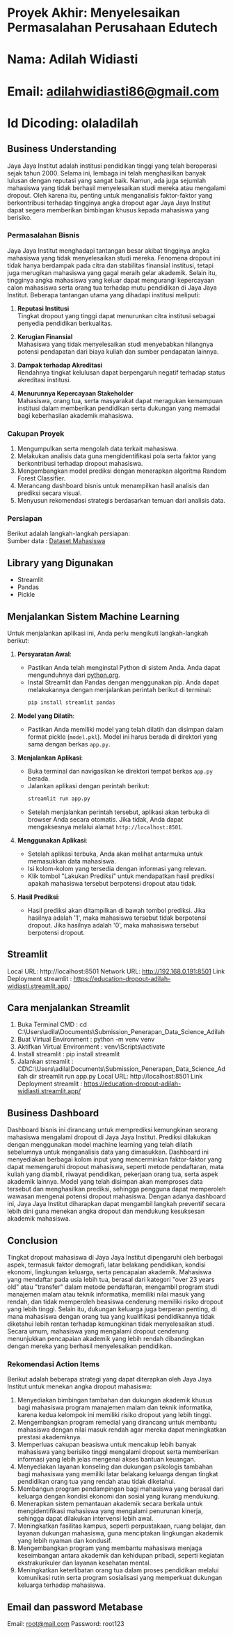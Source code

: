 # Proyek Akhir: Menyelesaikan Permasalahan Perusahaan Edutech
# Nama: Adilah Widiasti
# Email: adilahwidiasti86@gmail.com
# Id Dicoding: olaladilah

## Business Understanding
Jaya Jaya Institut adalah institusi pendidikan tinggi yang telah beroperasi sejak tahun 2000. Selama ini, lembaga ini telah menghasilkan banyak lulusan dengan reputasi yang sangat baik. Namun, ada juga sejumlah mahasiswa yang tidak berhasil menyelesaikan studi mereka atau mengalami dropout. Oleh karena itu, penting untuk menganalisis faktor-faktor yang berkontribusi terhadap tingginya angka dropout agar Jaya Jaya Institut dapat segera memberikan bimbingan khusus kepada mahasiswa yang berisiko.

### Permasalahan Bisnis
Jaya Jaya Institut menghadapi tantangan besar akibat tingginya angka mahasiswa yang tidak menyelesaikan studi mereka. Fenomena dropout ini tidak hanya berdampak pada citra dan stabilitas finansial institusi, tetapi juga merugikan mahasiswa yang gagal meraih gelar akademik. Selain itu, tingginya angka mahasiswa yang keluar dapat mengurangi kepercayaan calon mahasiswa serta orang tua terhadap mutu pendidikan di Jaya Jaya Institut. Beberapa tantangan utama yang dihadapi institusi meliputi:  
1. **Reputasi Institusi**  
   Tingkat dropout yang tinggi dapat menurunkan citra institusi sebagai penyedia pendidikan berkualitas.  

2. **Kerugian Finansial**  
   Mahasiswa yang tidak menyelesaikan studi menyebabkan hilangnya potensi pendapatan dari biaya kuliah dan sumber pendapatan lainnya.  

3. **Dampak terhadap Akreditasi**  
   Rendahnya tingkat kelulusan dapat berpengaruh negatif terhadap status akreditasi institusi.  

4. **Menurunnya Kepercayaan Stakeholder**  
   Mahasiswa, orang tua, serta masyarakat dapat meragukan kemampuan institusi dalam memberikan pendidikan serta dukungan yang memadai bagi keberhasilan akademik mahasiswa.

### Cakupan Proyek
1. Mengumpulkan serta mengolah data terkait mahasiswa.  
2. Melakukan analisis data guna mengidentifikasi pola serta faktor yang berkontribusi terhadap dropout mahasiswa.  
3. Mengembangkan model prediksi dengan menerapkan algoritma Random Forest Classifier.  
4. Merancang dashboard bisnis untuk menampilkan hasil analisis dan prediksi secara visual.  
5. Menyusun rekomendasi strategis berdasarkan temuan dari analisis data.

### Persiapan
Berikut adalah langkah-langkah persiapan:  
Sumber data : [Dataset Mahasiswa](https://github.com/dicodingacademy/dicoding_dataset/blob/main/students_performance/data.csv)  

## Library yang Digunakan
- Streamlit
- Pandas
- Pickle

## Menjalankan Sistem Machine Learning
Untuk menjalankan aplikasi ini, Anda perlu mengikuti langkah-langkah berikut:
1. **Persyaratan Awal**:
   - Pastikan Anda telah menginstal Python di sistem Anda. Anda dapat mengunduhnya dari [python.org](https://www.python.org/downloads/).
   - Instal Streamlit dan Pandas dengan menggunakan pip. Anda dapat melakukannya dengan menjalankan perintah berikut di terminal:
     ```bash
     pip install streamlit pandas
     ```

2. **Model yang Dilatih**:
   - Pastikan Anda memiliki model yang telah dilatih dan disimpan dalam format pickle (`model.pkl`). Model ini harus berada di direktori yang sama dengan berkas `app.py`.

3. **Menjalankan Aplikasi**:
   - Buka terminal dan navigasikan ke direktori tempat berkas `app.py` berada.
   - Jalankan aplikasi dengan perintah berikut:
     ```bash
     streamlit run app.py
     ```
   - Setelah menjalankan perintah tersebut, aplikasi akan terbuka di browser Anda secara otomatis. Jika tidak, Anda dapat mengaksesnya melalui alamat `http://localhost:8501`.

4. **Menggunakan Aplikasi**:
   - Setelah aplikasi terbuka, Anda akan melihat antarmuka untuk memasukkan data mahasiswa.
   - Isi kolom-kolom yang tersedia dengan informasi yang relevan.
   - Klik tombol "Lakukan Prediksi" untuk mendapatkan hasil prediksi apakah mahasiswa tersebut berpotensi dropout atau tidak.

5. **Hasil Prediksi**:
   - Hasil prediksi akan ditampilkan di bawah tombol prediksi. Jika hasilnya adalah '1', maka mahasiswa tersebut tidak berpotensi dropout. Jika hasilnya adalah '0', maka mahasiswa tersebut berpotensi dropout.

## Streamlit 
   Local URL: http://localhost:8501
   Network URL: http://192.168.0.191:8501
   Link Deployment streamlit : https://education-dropout-adilah-widiasti.streamlit.app/

## Cara menjalankan Streamlit 
1. Buka Terminal CMD :
   cd C:\Users\adila\Documents\Submission_Penerapan_Data_Science_Adilah
2. Buat Virtual Environment :
   python -m venv venv
3. Aktifkan Virtual Environment :
   venv\Scripts\activate
4. Install streamlit : 
   pip install streamlit
5. Jalankan streamlit :
   CD\C:\Users\adila\Documents\Submission_Penerapan_Data_Science_Adilah
   dir 
   streamlit run app.py 
   Local URL: http://localhost:8501
   Link Deployment streamlit : https://education-dropout-adilah-widiasti.streamlit.app/

## Business Dashboard
Dashboard bisnis ini dirancang untuk memprediksi kemungkinan seorang mahasiswa mengalami dropout di Jaya Jaya Institut. Prediksi dilakukan dengan menggunakan model machine learning yang telah dilatih sebelumnya untuk menganalisis data yang dimasukkan. Dashboard ini menyediakan berbagai kolom input yang mencerminkan faktor-faktor yang dapat memengaruhi dropout mahasiswa, seperti metode pendaftaran, mata kuliah yang diambil, riwayat pendidikan, pekerjaan orang tua, serta aspek akademik lainnya. Model yang telah disimpan akan memproses data tersebut dan menghasilkan prediksi, sehingga pengguna dapat memperoleh wawasan mengenai potensi dropout mahasiswa. Dengan adanya dashboard ini, Jaya Jaya Institut diharapkan dapat mengambil langkah preventif secara lebih dini guna menekan angka dropout dan mendukung kesuksesan akademik mahasiswa.

## Conclusion
Tingkat dropout mahasiswa di Jaya Jaya Institut dipengaruhi oleh berbagai aspek, termasuk faktor demografi, latar belakang pendidikan, kondisi ekonomi, lingkungan keluarga, serta pencapaian akademik. Mahasiswa yang mendaftar pada usia lebih tua, berasal dari kategori "over 23 years old" atau "transfer" dalam metode pendaftaran, mengambil program studi manajemen malam atau teknik informatika, memiliki nilai masuk yang rendah, dan tidak memperoleh beasiswa cenderung memiliki risiko dropout yang lebih tinggi. Selain itu, dukungan keluarga juga berperan penting, di mana mahasiswa dengan orang tua yang kualifikasi pendidikannya tidak diketahui lebih rentan terhadap kemungkinan tidak menyelesaikan studi. Secara umum, mahasiswa yang mengalami dropout cenderung menunjukkan pencapaian akademik yang lebih rendah dibandingkan dengan mereka yang berhasil menyelesaikan pendidikan.

### Rekomendasi Action Items
Berikut adalah beberapa strategi yang dapat diterapkan oleh Jaya Jaya Institut untuk menekan angka dropout mahasiswa:  
1. Menyediakan bimbingan tambahan dan dukungan akademik khusus bagi mahasiswa program manajemen malam dan teknik informatika, karena kedua kelompok ini memiliki risiko dropout yang lebih tinggi.  
2. Mengembangkan program remedial yang dirancang untuk membantu mahasiswa dengan nilai masuk rendah agar mereka dapat meningkatkan prestasi akademiknya.  
3. Memperluas cakupan beasiswa untuk mencakup lebih banyak mahasiswa yang berisiko tinggi mengalami dropout serta memberikan informasi yang lebih jelas mengenai akses bantuan keuangan.  
4. Menyediakan layanan konseling dan dukungan psikologis tambahan bagi mahasiswa yang memiliki latar belakang keluarga dengan tingkat pendidikan orang tua yang rendah atau tidak diketahui.  
5. Membangun program pendampingan bagi mahasiswa yang berasal dari keluarga dengan kondisi ekonomi dan sosial yang kurang mendukung.  
6. Menerapkan sistem pemantauan akademik secara berkala untuk mengidentifikasi mahasiswa yang mengalami penurunan kinerja, sehingga dapat dilakukan intervensi lebih awal.  
7. Meningkatkan fasilitas kampus, seperti perpustakaan, ruang belajar, dan layanan dukungan mahasiswa, guna menciptakan lingkungan akademik yang lebih nyaman dan kondusif.  
8. Mengembangkan program yang membantu mahasiswa menjaga keseimbangan antara akademik dan kehidupan pribadi, seperti kegiatan ekstrakurikuler dan layanan kesehatan mental.  
9. Meningkatkan keterlibatan orang tua dalam proses pendidikan melalui komunikasi rutin serta program sosialisasi yang memperkuat dukungan keluarga terhadap mahasiswa.

## Email dan password Metabase
Email: root@mail.com
Password: root123




